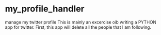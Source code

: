# my_profile_handler
manage my twitter profile
This is mainly an excercise oib writing a PYTHON app for twitter.
First, this app will delete all the people that I am following.
